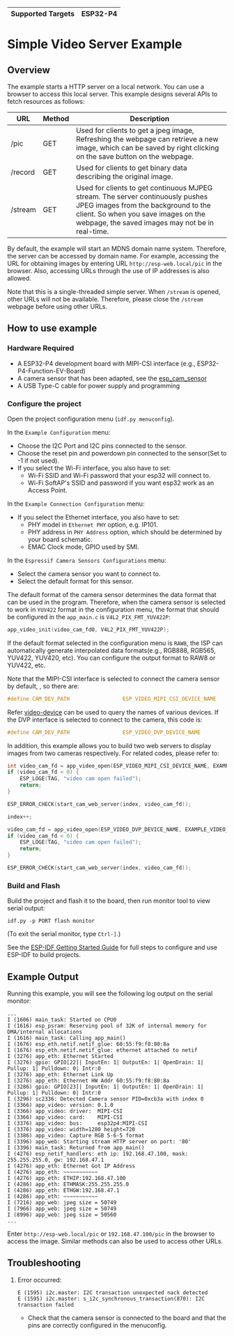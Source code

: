 | Supported Targets | ESP32-P4 |
| ----------------- | -------- |

# Simple Video Server Example

## Overview

The example starts a HTTP server on a local network. You can use a browser to access this local server.
This example designs several APIs to fetch resources as follows:

| URL     | Method | Description                                                  |
| ------- | ------ | ------------------------------------------------------------ |
| /pic    | GET    | Used for clients to get a jpeg image, Refreshing the webpage can retrieve a new image, which can be saved by right clicking on the save button on the webpage. |
| /record | GET    | Used for clients to get binary data describing the original image. |
| /stream | GET    | Used for clients to get continuous MJPEG stream. The server continuously pushes JPEG images from the background to the client. So when you save images on the webpage, the saved images may not be in real-time. |

By default, the example will start an MDNS domain name system. Therefore, the server can be accessed by domain name. For example, accessing the URL for obtaining images by entering URL `http://esp-web.local/pic` in the browser. Also, accessing URLs through the use of IP addresses is also allowed.

Note that this is a single-threaded simple server. When `/stream` is opened, other URLs will not be available. Therefore, please close the `/stream` webpage before using other URLs.

## How to use example

### Hardware Required

* A ESP32-P4 development board with MIPI-CSI interface (e.g., ESP32-P4-Function-EV-Board)
* A camera sensor that has been adapted, see the [esp_cam_sensor](https://github.com/espressif/esp-video-components/tree/master/esp_cam_sensor)
* A USB Type-C cable for power supply and programming

### Configure the project

Open the project configuration menu (`idf.py menuconfig`).

In the `Example Configuration` menu:

* Choose the I2C Port and I2C pins connected to the sensor.
* Choose the reset pin and powerdown pin connected to the sensor(Set to -1 if not used).
* If you select the Wi-Fi interface, you also have to set:
  * Wi-Fi SSID and Wi-Fi password that your esp32 will connect to.
  * Wi-Fi SoftAP's SSID and password if you want esp32 work as an Access Point.

In the `Example Connection Configuration` menu:

* If you select the Ethernet interface, you also have to set:
  * PHY model in `Ethernet PHY` option, e.g. IP101.
  * PHY address in `PHY Address` option, which should be determined by your board schematic.
  * EMAC Clock mode, GPIO used by SMI.

In the `Espressif Camera Sensors Configurations` menu:

* Select the camera sensor you want to connect to.
* Select the default format for this sensor.

The default format of the camera sensor determines the data format that can be used in the program. Therefore, when the camera sensor is selected to work in `YUV422` format in the configuration menu, the format that should be configured in the `app_main.c` is `V4L2_PIX_FMT_YUV422P`:

```c
app_video_init(video_cam_fd0, V4L2_PIX_FMT_YUV422P);
```

If the default format selected in the configuration menu is `RAW8`, the ISP can automatically generate interpolated data formats(e.g., RGB888, RGB565, YUV422, YUV420, etc). You can configure the output format to RAW8 or YUV422, etc.

Note that the MIPI-CSI interface is selected to connect the camera sensor  by default, , so there are:

```c
#define CAM_DEV_PATH                 ESP_VIDEO_MIPI_CSI_DEVICE_NAME
```

Refer [video-device](https://github.com/espressif/esp-video-components/tree/master/esp_video) can be used to query the names of various devices. If the DVP interface is selected to connect to the camera, this code is:

```c
#define CAM_DEV_PATH                 ESP_VIDEO_DVP_DEVICE_NAME
```

In addition, this example allows you to build two web servers to display images from two cameras respectively. For related codes, please refer to:

```c
int video_cam_fd = app_video_open(ESP_VIDEO_MIPI_CSI_DEVICE_NAME, EXAMPLE_VIDEO_FMT_RGB565);
if (video_cam_fd < 0) {
    ESP_LOGE(TAG, "video cam open failed");
    return;
}

ESP_ERROR_CHECK(start_cam_web_server(index, video_cam_fd));

index++;

video_cam_fd = app_video_open(ESP_VIDEO_DVP_DEVICE_NAME, EXAMPLE_VIDEO_FMT_RGB565);
if (video_cam_fd < 0) {
    ESP_LOGE(TAG, "video cam open failed");
    return;
}

ESP_ERROR_CHECK(start_cam_web_server(index, video_cam_fd));
```

### Build and Flash

Build the project and flash it to the board, then run monitor tool to view serial output:

```
idf.py -p PORT flash monitor
```

(To exit the serial monitor, type ``Ctrl-]``.)

See the [ESP-IDF Getting Started Guide](https://docs.espressif.com/projects/esp-idf/en/latest/esp32p4/get-started/index.html) for full steps to configure and use ESP-IDF to build projects.

## Example Output

Running this example, you will see the following log output on the serial monitor:

```
...
I (1606) main_task: Started on CPU0
I (1616) esp_psram: Reserving pool of 32K of internal memory for DMA/internal allocations
I (1616) main_task: Calling app_main()
I (1676) esp_eth.netif.netif_glue: 60:55:f9:f8:80:8a
I (1676) esp_eth.netif.netif_glue: ethernet attached to netif
I (3276) app_eth: Ethernet Started
I (3276) gpio: GPIO[22]| InputEn: 1| OutputEn: 1| OpenDrain: 1| Pullup: 1| Pulldown: 0| Intr:0 
I (3276) app_eth: Ethernet Link Up
I (3276) app_eth: Ethernet HW Addr 60:55:f9:f8:80:8a
I (3286) gpio: GPIO[23]| InputEn: 1| OutputEn: 1| OpenDrain: 1| Pullup: 1| Pulldown: 0| Intr:0 
I (3296) sc2336: Detected Camera sensor PID=0xcb3a with index 0
I (3366) app_video: version: 0.1.0
I (3366) app_video: driver:  MIPI-CSI
I (3366) app_video: card:    MIPI-CSI
I (3376) app_video: bus:     esp32p4:MIPI-CSI
I (3376) app_video: width=1280 height=720
I (3386) app_video: Capture RGB 5-6-5 format
I (3396) app_web: Starting stream HTTP server on port: '80'
I (3396) main_task: Returned from app_main()
I (4276) esp_netif_handlers: eth ip: 192.168.47.100, mask: 255.255.255.0, gw: 192.168.47.1
I (4276) app_eth: Ethernet Got IP Address
I (4276) app_eth: ~~~~~~~~~~~
I (4276) app_eth: ETHIP:192.168.47.100
I (4286) app_eth: ETHMASK:255.255.255.0
I (4286) app_eth: ETHGW:192.168.47.1
I (4286) app_eth: ~~~~~~~~~~~
I (7216) app_web: jpeg size = 50749
I (7966) app_web: jpeg size = 50749
I (8996) app_web: jpeg size = 50560
...
```

Enter `http://esp-web.local/pic` or `192.168.47.100/pic` in the browser to access the image. Similar methods can also be used to access other URLs.

## Troubleshooting

1. Error occurred:

   ```
   E (1595) i2c.master: I2C transaction unexpected nack detected
   E (1595) i2c.master: s_i2c_synchronous_transaction(870): I2C transaction failed
   ```

   - Check that the camera sensor is connected to the board and that the pins are correctly configured in the menuconfig.

